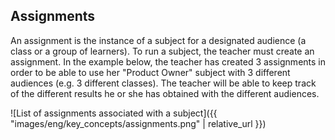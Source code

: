 ## Assignments

An assignment is the instance of a subject for a designated audience (a class or a group of learners).
To run a subject, the teacher must create an assignment. In the example below,
the teacher has created 3 assignments in order to be able to use her "Product Owner" subject with 3 different audiences
(e.g. 3 different classes).
The teacher will be able to keep track of the different results he or she has obtained with the different audiences.

![List of assignments associated with a subject]({{ "images/eng/key_concepts/assignments.png"  | relative_url }})